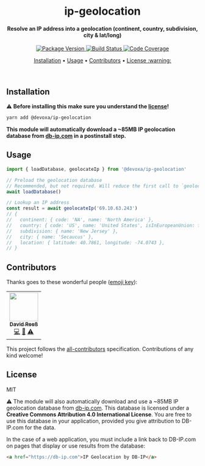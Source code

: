 <!-- Title -->
<h1 align="center">
  ip-geolocation
</h1>

<!-- Description -->
<h4 align="center">
  Resolve an IP address into a geolocation (continent, country, subdivision, city & lat/long)
</h4>

<!-- Badges -->
<p align="center">
  <a href="https://www.npmjs.com/package/@devoxa/ip-geolocation">
    <img
      src="https://img.shields.io/npm/v/@devoxa/ip-geolocation?style=flat-square"
      alt="Package Version"
    />
  </a>

  <a href="https://app.circleci.com/pipelines/github/devoxa/ip-geolocation?branch=master">
    <img
      src="https://img.shields.io/circleci/build/github/devoxa/ip-geolocation/master?style=flat-square"
      alt="Build Status"
    />
  </a>

  <a href="https://codecov.io/github/devoxa/ip-geolocation">
    <img
      src="https://img.shields.io/codecov/c/github/devoxa/ip-geolocation/master?style=flat-square"
      alt="Code Coverage"
    />
  </a>
</p>

<!-- Quicklinks -->
<p align="center">
  <a href="#installation">Installation</a> •
  <a href="#usage">Usage</a> •
  <a href="#contributors">Contributors</a> •
  <a href="#license">License :warning:</a>
</p>

<br>

## Installation

:warning: **Before installing this make sure you understand the [license](#license)!**

```bash
yarn add @devoxa/ip-geolocation
```

**This module will automatically download a ~85MB IP geolocation database from
[db-ip.com](https://db-ip.com/db/download/ip-to-city-lite) in a postinstall step.**

## Usage

```ts
import { loadDatabase, geolocateIp } from '@devoxa/ip-geolocation'

// Preload the geolocation database
// Recommended, but not required. Will reduce the first call to `geolocateIp` by ~100ms
await loadDatabase()

// Lookup an IP address
const result = await geolocateIp('69.10.63.243')
// {
//   continent: { code: 'NA', name: 'North America' },
//   country: { code: 'US', name: 'United States', isInEuropeanUnion: false },
//   subdivision: { name: 'New Jersey' },
//   city: { name: 'Secaucus' },
//   location: { latitude: 40.7861, longitude: -74.0743 },
// }
```

## Contributors

Thanks goes to these wonderful people ([emoji key](https://allcontributors.org/docs/en/emoji-key)):

<!-- ALL-CONTRIBUTORS-LIST:START - Do not remove or modify this section -->
<!-- prettier-ignore-start -->
<!-- markdownlint-disable -->
<table>
  <tr>
    <td align="center"><a href="https://www.david-reess.de"><img src="https://avatars3.githubusercontent.com/u/4615516?v=4" width="75px;" alt=""/><br /><sub><b>David Reeß</b></sub></a><br /><a href="https://github.com/devoxa/ip-geolocation/commits?author=queicherius" title="Code">💻</a> <a href="https://github.com/devoxa/ip-geolocation/commits?author=queicherius" title="Documentation">📖</a> <a href="https://github.com/devoxa/ip-geolocation/commits?author=queicherius" title="Tests">⚠️</a></td>
  </tr>
</table>

<!-- markdownlint-enable -->
<!-- prettier-ignore-end -->

<!-- ALL-CONTRIBUTORS-LIST:END -->

This project follows the [all-contributors](https://github.com/all-contributors/all-contributors)
specification. Contributions of any kind welcome!

## License

MIT

:warning: The module will also automatically download and use a ~85MB IP geolocation database from
[db-ip.com](https://db-ip.com/db/download/ip-to-city-lite). This database is licensed under a
**Creative Commons Attribution 4.0 International License**. You are free to use this database
in your application, provided you give attribution to DB-IP.com for the data.

In the case of a web application, you must include a link back to DB-IP.com on pages that display or
use results from the database:

```html
<a href="https://db-ip.com">IP Geolocation by DB-IP</a>
```
